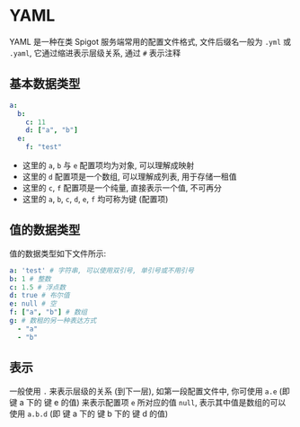 # YAML

YAML 是一种在类 Spigot 服务端常用的配置文件格式, 文件后缀名一般为 `.yml` 或 `.yaml`, 它通过缩进表示层级关系, 通过 `#` 表示注释

## 基本数据类型

```yml
a:
  b:
    c: 11
    d: ["a", "b"]
  e:
    f: "test"
```

- 这里的 `a`, `b` 与 `e` 配置项均为对象, 可以理解成映射
- 这里的 `d` 配置项是一个数组, 可以理解成列表, 用于存储一租值
- 这里的 `c`, `f` 配置项是一个纯量, 直接表示一个值, 不可再分
- 这里的 `a`, `b`, `c`, `d`, `e`, `f` 均可称为键 (配置项)

## 值的数据类型
值的数据类型如下文件所示:

```yml
a: 'test' # 字符串, 可以使用双引号, 单引号或不用引号 
b: 1 # 整数
c: 1.5 # 浮点数
d: true # 布尔值
e: null # 空
f: ["a", "b"] # 数组
g: # 数租的另一种表达方式
  - "a" 
  - "b"
```

## 表示

一般使用 `.` 来表示层级的关系 (到下一层), 如第一段配置文件中, 你可使用 `a.e` (即 键 a 下的 键 e 的值) 来表示配置项 `e` 所对应的值 `null`, 表示其中值是数组的可以使用 `a.b.d` (即 键 a 下的 键 b 下的 键 d 的值)
